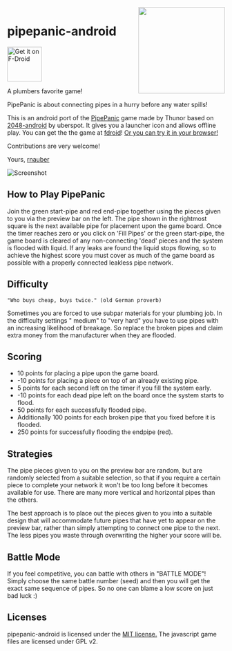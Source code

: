 <img height="200px" src="./ic_launcher-web.png" align="right" />

pipepanic-android
===================
[<img src="https://fdroid.gitlab.io/artwork/badge/get-it-on.png"
    alt="Get it on F-Droid"
    height="80">](https://f-droid.org/en/packages/org.olgsoft.apipepanic/)

    
A plumbers favorite game!


    
PipePanic is about connecting pipes in a hurry before any water spills!

This is an android port of the [PipePanic](http://www.users.waitrose.com/~thunor/jspp/index.html)
game made by Thunor based on [2048-android](https://github.com/uberspot/2048-android) by uberspot.
It gives you a launcher icon and allows offline play. You can get the the game
at [fdroid](https://f-droid.org/en/packages/org.olgsoft.apipepanic/)!
[Or you can try it in your browser!](https://htmlpreview.github.io/?https://github.com/rnauber/pipepanic-android/blob/master/assets/jspp/index.html)

Contributions are very welcome!

Yours,
[rnauber](https://github.com/rnauber)

![Screenshot](screenshot.png)


## How to Play PipePanic

Join the green start-pipe and red end-pipe together using the pieces given to you via the preview
bar on the left. The pipe shown in the rightmost square is the next available pipe for placement
upon the game board. Once the timer reaches zero or you click on 'Fill Pipes' or the green
start-pipe, the game board is cleared of any non-connecting 'dead' pieces and the system is flooded
with liquid. If any leaks are found the liquid stops flowing, so to achieve the highest score you
must cover as much of the game board as possible with a properly connected leakless pipe network.

## Difficulty

    "Who buys cheap, buys twice." (old German proverb)

Sometimes you are forced to use subpar materials for your plumbing job. In the difficulty settings "
medium" to "very hard" you have to use pipes with an increasing likelihood of breakage. So replace
the broken pipes and claim extra money from the manufacturer when they are flooded.

## Scoring

<ul>
    <li>10 points for placing a pipe upon the game board.
    </li>
    <li>-10 points for placing a piece on top of an already existing
        pipe.
    </li>
    <li>5 points for each second left on the timer if you fill the
        system early.
    </li>
    <li>-10 points for each dead pipe left on the board once the system
        starts to flood.
    </li>
    <li>50 points for each successfully flooded pipe.
    </li>
    <li>Additionally 100 points for each broken pipe that you fixed before it is flooded.
    </li>
    <li>250 points for successfully flooding the endpipe (red).
    </li>
</ul>

## Strategies

The pipe pieces given to you on the preview bar are random, but are randomly selected from a
suitable selection, so that if you require a certain piece to complete your network it won't be too
long before it becomes available for use. There are many more vertical and horizontal pipes than the
others.

The best approach is to place out the pieces given to you into a suitable design that will
accommodate future pipes that have yet to appear on the preview bar, rather than simply attempting
to connect one pipe to the next. The less pipes you waste through overwriting the higher your score
will be.

## Battle Mode

If you feel competitive, you can battle with others in "BATTLE MODE"!
Simply choose the same battle number (seed) and then you will get the exact same sequence of pipes.
So no one can blame a low score on just bad luck :)



## Licenses

pipepanic-android is licensed under
the [MIT license.](https://github.com/rnauber/pipepanic-android/blob/master/LICENSE)
The javascript game files are licensed under GPL v2.




